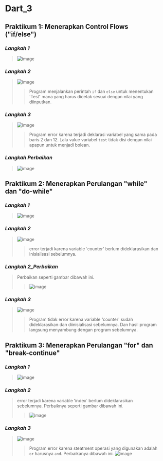 # Dart_3

## **Praktikum 1: Menerapkan Control Flows ("if/else")**

### *Langkah 1*

>![image](docs/img/L1P2.png)

### *Langkah 2*

>![image](docs/img/L2P1.png)
>> Program menjalankan perintah `if` dan `else` untuk menentukan 'Test' mana yang harus dicetak sesuai dengan nilai yang diinputkan.
### *Langkah 3*

>![image](docs/img/L3P1.png)
>> Program error karena terjadi deklarasi variabel yang sama pada baris 2 dan 12. Lalu value variabel `test` tidak disi dengan nilai apapun untuk menjadi bolean.

### *Langkah Perbaikan*

>![image](docs/img/L4P1.png)

## **Praktikum 2: Menerapkan Perulangan "while" dan "do-while"**

### *Langkah 1*

>![image](docs/img/L1P1.png)

### *Langkah 2*

>![image](docs/img/L2_1P2.png)
>> error terjadi karena variable 'counter' berlum dideklarasikan dan inisialisasi sebelumnya.

### *Langkah 2_Perbaikan*

> Perbaikan seperti gambar dibawah ini.
>>![image](docs/img/L2P2.png)

### *Langkah 3*

>![image](docs/img/L3P2.png)
>> Program tidak error karena variable 'counter' sudah dideklarasikan dan diinisialisasi sebelumnya. Dan hasil program langsung menyambung dengan program sebelumnya.

## **Praktikum 3: Menerapkan Perulangan "for" dan "break-continue"**

### *Langkah 1*

>![image](docs/img/L1P3.png)

### *Langkah 2*

> error terjadi karena variable 'index' berlum dideklarasikan sebelumnya. Perbaiknya seperti gambar dibawah ini.
>>![image](docs/img/L2P3.png)


### *Langkah 3*

>![image](docs/img/L3P3.png)
>> Program error karena  steatment operasi yang digunakan adalah `or` harusnya `and`. Perbaikanya dibawah ini.
>![image](docs/img/L4P3.png)